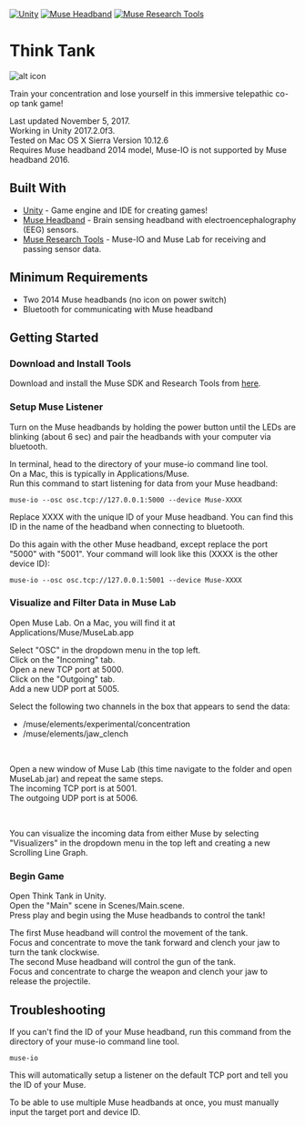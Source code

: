 [![Unity](https://img.shields.io/badge/Unity-2017.2.0f3-blue.svg)](https://unity3d.com/)
[![Muse Headband](https://img.shields.io/badge/Muse-2014-yellowgreen.svg)](http://www.choosemuse.com/)
[![Muse Research Tools](https://img.shields.io/badge/Muse%20Research%20Tools-3.4.1-green.svg)](http://developer.choosemuse.com/research-tools)

# Think Tank

![alt icon](https://raw.githubusercontent.com/WilliamLQin/Think-Tank/master/Think%20Tank%201.png)

Train your concentration and lose yourself in this immersive telepathic co-op tank game!
<br>

Last updated November 5, 2017. <br>
Working in Unity 2017.2.0f3. <br>
Tested on Mac OS X Sierra Version 10.12.6 <br>
Requires Muse headband 2014 model, Muse-IO is not supported by Muse headband 2016. <br>

## Built With

* [Unity](https://unity3d.com/) - Game engine and IDE for creating games!
* [Muse Headband](http://www.choosemuse.com/) - Brain sensing headband with electroencephalography (EEG) sensors.
* [Muse Research Tools](http://developer.choosemuse.com/research-tools) - Muse-IO and Muse Lab for receiving and passing sensor data.

## Minimum Requirements

* Two 2014 Muse headbands (no icon on power switch)
* Bluetooth for communicating with Muse headband

## Getting Started

### Download and Install Tools

Download and install the Muse SDK and Research Tools from [here](http://developer.choosemuse.com/research-tools).

### Setup Muse Listener

Turn on the Muse headbands by holding the power button until the LEDs are blinking (about 6 sec) and pair the headbands with your computer via bluetooth.

In terminal, head to the directory of your muse-io command line tool. <br>
On a Mac, this is typically in Applications/Muse. <br>
Run this command to start listening for data from your Muse headband: <br>

```
muse-io --osc osc.tcp://127.0.0.1:5000 --device Muse-XXXX
```

Replace XXXX with the unique ID of your Muse headband. You can find this ID in the name of the headband when connecting to bluetooth.

Do this again with the other Muse headband, except replace the port "5000" with "5001". Your command will look like this (XXXX is the other device ID):

```
muse-io --osc osc.tcp://127.0.0.1:5001 --device Muse-XXXX
```

### Visualize and Filter Data in Muse Lab

Open Muse Lab. On a Mac, you will find it at Applications/Muse/MuseLab.app

Select "OSC" in the dropdown menu in the top left. <br>
Click on the "Incoming" tab. <br>
Open a new TCP port at 5000. <br>
Click on the "Outgoing" tab. <br>
Add a new UDP port at 5005. <br>

Select the following two channels in the box that appears to send the data: <br>
* /muse/elements/experimental/concentration
* /muse/elements/jaw_clench

<br>

Open a new window of Muse Lab (this time navigate to the folder and open MuseLab.jar) and repeat the same steps. <br>
The incoming TCP port is at 5001. <br>
The outgoing UDP port is at 5006. <br>

<br>

You can visualize the incoming data from either Muse by selecting "Visualizers" in the dropdown menu in the top left and creating a new Scrolling Line Graph.

### Begin Game

Open Think Tank in Unity. <br>
Open the "Main" scene in Scenes/Main.scene. <br>
Press play and begin using the Muse headbands to control the tank! <br>

The first Muse headband will control the movement of the tank. <br>
Focus and concentrate to move the tank forward and clench your jaw to turn the tank clockwise. <br>
The second Muse headband will control the gun of the tank. <br>
Focus and concentrate to charge the weapon and clench your jaw to release the projectile. <br>

## Troubleshooting

If you can't find the ID of your Muse headband, run this command from the directory of your muse-io command line tool.

```
muse-io
```

This will automatically setup a listener on the default TCP port and tell you the ID of your Muse.

To be able to use multiple Muse headbands at once, you must manually input the target port and device ID.

